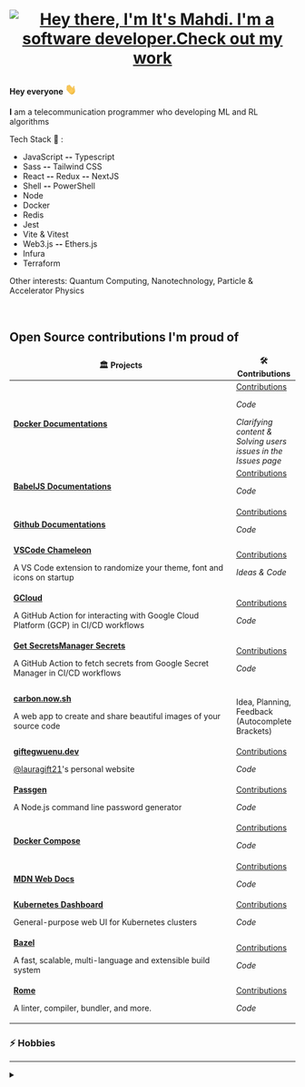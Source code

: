 

# <p align='center'>[![Hey there, I'm It's Mahdi. I'm a software developer.Check out my work](https://raw.githubusercontent.com/danBamikiya/danBamikiya/main/dan_bio1.gif "Mahdial")](https://danbamikiya.github.io/danBamikiya/)<p>



<!-- Greeting -->

#### Hey everyone <img src="https://raw.githubusercontent.com/danBamikiya/danBamikiya/main/wave.gif" width="20px">

<!-- About -->
<strong>I</strong> am a telecommunication programmer who developing ML and RL algorithms
            
Tech Stack 🔧 : 
- JavaScript <strong>--</strong> Typescript
- Sass <strong>--</strong> Tailwind CSS
- React <strong>--</strong> Redux <strong>--</strong> NextJS
- Shell <strong>--</strong> PowerShell
- Node
- Docker
- Redis
- Jest
- Vite & Vitest
- Web3.js <strong>--</strong> Ethers.js
- Infura
- Terraform

Other interests: Quantum Computing, Nanotechnology, Particle & Accelerator Physics

<br />

<h2 id="contributions">Open Source contributions I'm proud of</h2>

<table>
    <thead align="center">
      <tr border="none">
        <td><b>🏛️ Projects</b></td>
        <td><b>🛠️ Contributions</b></td>
      </tr>
    </thead>
    <tbody>
       <tr>
        <td width="400"><a href="https://github.com/docker/docker.github.io"><b>Docker Documentations</b></a></td>
        <td>
            <a href="https://github.com/docker/docker.github.io/pulls?q=is%3Apr+author%3AdanBamikiya">Contributions</a>
            <p><i>Code</i></p>
            <i>Clarifying content & Solving users issues in the Issues page</i>
        </td>
      </tr>
      <tr>
        <td width="400"><a href="https://github.com/babel/website"><b>BabelJS Documentations</b></a></td>
        <td>
            <a href="https://github.com/babel/website/pulls?q=is%3Apr+author%3AdanBamikiya">Contributions</a>
            <p><i>Code</i></p>
        </td>
      </tr>
      <tr>
        <td width="400"><a href="https://github.com/github/docs"><b>Github Documentations</b></a></td>
        <td>
            <a href="https://github.com/github/docs/pulls?q=is%3Apr+author%3AdanBamikiya">Contributions</a>
            <p><i>Code</i></p>
        </td>
      </tr>
      <tr>
        <td width="400"><a href="https://github.com/timdeschryver/vscode-chameleon">
            <b>VSCode Chameleon</b></a>
            <p>A VS Code extension to randomize your theme, font and icons on startup</p>
        </td>
        <td>
            <a href="https://github.com/timdeschryver/vscode-chameleon/pulls?q=is%3Apr+author%3AdanBamikiya">Contributions</a>
            <p><i>Ideas & Code</i></p>
        </td>
      </tr>
      <tr>
        <td width="400">
            <a href="https://github.com/actions-hub/gcloud"><b>GCloud</b></a>
            <p>A GitHub Action for interacting with Google Cloud Platform (GCP) in CI/CD workflows</p>
        </td>
        <td>
            <a href="https://github.com/actions-hub/gcloud/pulls?q=is%3Apr+author%3AdanBamikiya">Contributions</a>
            <p><i>Code</i></p>
        </td>
      </tr>
      <tr>
        <td width="400">
            <a href="https://github.com/google-github-actions/get-secretmanager-secrets"><b>Get SecretsManager Secrets</b></a>
            <p> A GitHub Action to fetch secrets from Google Secret Manager in CI/CD workflows</p>
        </td>
        <td>
            <a href="https://github.com/google-github-actions/get-secretmanager-secrets/pulls?q=is%3Apr+author%3AdanBamikiya">Contributions</a>
            <p><i>Code</i></p>
        </td>
      </tr>
      <tr>
        <td width="400">
            <a href="https://github.com/carbon-app/carbon"><b>carbon.now.sh</b></a>
            <p> A web app to create and share beautiful images of your source code</p>
        </td>
        <td>
            <p>Idea, Planning, Feedback (Autocomplete Brackets)</p>
        </td>
      </tr>
      <tr>
        <td width="400">
            <a href="https://github.com/lauragift21/giftegwuenu.dev"><b>giftegwuenu.dev</b></a>
            <p> <a href="https://github.com/lauragift21" >@lauragift21</a>'s personal website</p>
        </td>
        <td>
            <a href="https://github.com/lauragift21/giftegwuenu.dev/pulls?q=is%3Apr+author%3AdanBamikiya">Contributions</a>
            <p><i>Code</i></p>
        </td>
      </tr>
      <tr>
        <td width="400">
            <a href="https://github.com/bradtraversy/passgen"><b>Passgen</b></a>
            <p> A Node.js command line password generator</p>
        </td>
        <td>
            <a href="https://github.com/bradtraversy/passgen/pulls?q=is%3Apr+author%3AdanBamikiya">Contributions</a>
            <p><i>Code</i></p>
        </td>
      </tr>
      <tr>
        <td width="400">
            <a href="https://github.com/docker/compose"><b>Docker Compose</b></a>
        </td>
        <td>
            <a href="https://github.com/docker/compose/pulls?q=is%3Apr+author%3AdanBamikiya">Contributions</a>
            <p><i>Code</i></p>
        </td>
      </tr>
      <tr>
        <td width="400">
            <a href="https://github.com/mdn/content"><b>MDN Web Docs</b></a>
        </td>
        <td>
            <a href="https://github.com/mdn/content/pulls?q=is%3Apr+author%3AdanBamikiya">Contributions</a>
            <p><i>Code</i></p>
        </td>
      </tr>
      <tr>
        <td width="400">
            <a href="https://github.com/kubernetes/dashboard"><b>Kubernetes Dashboard</b></a>
            <p> General-purpose web UI for Kubernetes clusters</p>
        </td>
        <td>
            <a href="https://github.com/kubernetes/dashboard/pulls?q=is%3Apr+author%3AdanBamikiya">Contributions</a>
            <p><i>Code</i></p>
        </td>
      </tr>
      <tr>
        <td width="400">
            <a href="https://github.com/bazelbuild/bazel/"><b>Bazel</b></a>
            <p> A fast, scalable, multi-language and extensible build system</p>
        </td>
        <td>
            <a href="https://github.com/bazelbuild/bazel/pulls?q=is%3Apr+author%3AdanBamikiya">Contributions</a>
            <p><i>Code</i></p>
        </td>
      </tr>
      <tr>
        <td width="400">
            <a href="https://github.com/rome/tools/"><b>Rome</b></a>
            <p> A linter, compiler, bundler, and more.</p>
        </td>
        <td>
            <a href="https://github.com/rome/tools/pulls?q=is%3Apr+author%3AdanBamikiya">Contributions</a>
            <p><i>Code</i></p>
        </td>
      </tr>
    </tbody>
</table>


### ⚡ Hobbies

  ---
  <details>
 <summary></summary>
 <br />
 </details> 


